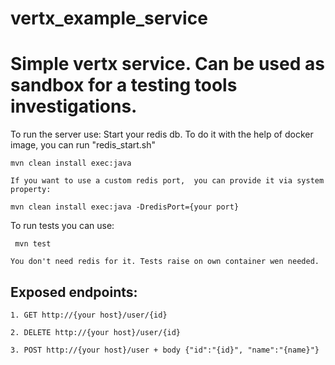 # vertx_example_service

<h1>Simple vertx service. Can be used as sandbox for a testing tools investigations.</h1>

To run the server use:
    Start your redis db.
    To do it with the help of docker image, you can run "redis_start.sh"
    
    mvn clean install exec:java
    
    If you want to use a custom redis port,  you can provide it via system property:
    
    mvn clean install exec:java -DredisPort={your port}
    
To run tests you can use:

     mvn test

    You don't need redis for it. Tests raise on own container wen needed.

<h2>Exposed endpoints:</h2>
    
    1. GET http://{your host}/user/{id}
    
    2. DELETE http://{your host}/user/{id}
    
    3. POST http://{your host}/user + body {"id":"{id}", "name":"{name}"}
        
